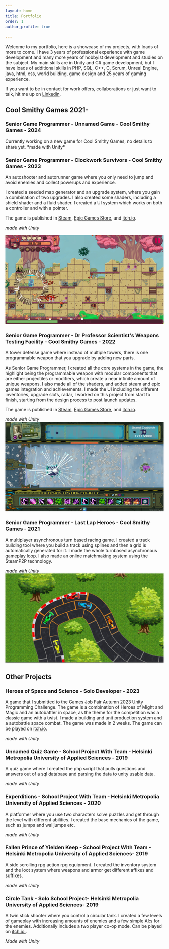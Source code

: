 ```yaml
---
layout: home
title: Portfolio
order: 1
author_profile: true

---
```

Welcome to my portfolio, here is a showcase of my projects, with loads of more to come. I have 3 years of professional experience with game development and many more years of hobbyist development and studies on the subject. My main skills are in Unity and C# game development, but I have loads of additional skills in PHP, SQL, C++, C, Scrum, Unreal Engine, java, html, css, world building, game design and 25 years of gaming experience.

If you want to be in contact for work offers, collaborations or just want to talk, hit me up on <a href = "https://www.linkedin.com/in/niklas-malinen-19307917a/">Linkedin</a>.

<h2> Cool Smithy Games 2021-</h2>
<h3 id="new-game"> Senior Game Programmer - Unnamed Game - Cool Smithy Games - 2024</h3>
Currently working on a new game for Cool Smithy Games, no details to share yet.
*made with Unity*


<h3 id="clockwork-survivors"> Senior Game Programmer - Clockwork Survivors - Cool Smithy Games - 2023</h3>
An autoshooter and autorunner game where you only need to jump and avoid enemies and collect powerups and experience.

I created a seeded map generator and an upgrade system, where you gain a combination of two upgrades. I also created some shaders, including a shield shader and a fluid shader. I created a UI system which works on both a controller and with a pointer.

The game is published in <a href="https://store.steampowered.com/app/2062390/Clockwork_Survivors">Steam</a>, <a href="https://store.epicgames.com/en-US/p/clockwork-survivors-c6b7c4"> Epic Games Store</a>, and <a href= "https://coolsmithygames.itch.io/clockwork-survivors">itch.io</a>.


*made with Unity*

<img title="Clockwork Survivors Screenshot" alt="a screenshot of Clocwork Survivors gameplay" src="/assets/images/ClockworkScreenshot.jpg">

<h3 id="dps"> Senior Game Programmer - Dr Professor Scientist's Weapons Testing Facility - Cool Smithy Games - 2022</h3>

A tower defense game where instead of multiple towers, there is one programmable weapon that you upgrade by adding new parts. 

As Senior Game Programmer, I created all the core systems in the game, the highlight being the programmable weapon with modular components that are either projectiles or modifiers, which create a near infinite amount of unique weapons. I also made all of the shaders, and added steam and epic games integration and achievements. I made the UI including the different inventories, upgrade slots, radar, I worked on this project from start to finish, starting from the design process to post launch updates. 

The game is published in <a href="https://store.steampowered.com/app/1894320/Dr_Professor_Scientists_Weapons_Testing_Facility/">Steam</a>, <a href="https://store.epicgames.com/en-US/p/dr-professor-scientists-weapons-testing-facility-20a02f">Epic Games Store</a>, and <a href="https://coolsmithygames.itch.io/dpswtf"> itch.io</a>.


*made with Unity*
<img title="Screenshot" alt="a screenshot of Dr. Professor Scientist's Weapons Testing Facility gameplay" src="/assets/images/DPSScreenshot.jpg">


<h3 id="llh"> Senior Game Programmer - Last Lap Heroes - Cool Smithy Games - 2021</h3>

A multiplayer asynchronous turn based racing game. I created a track building tool where you build a track using splines and then a grid is automatically generated for it. I made the whole turnbased asynchronous gameplay loop.
I also made an online matchmaking system using the SteamP2P technology.


*made with Unity*
<img title="Screenshot" alt="Alt text" src="/assets/images/LLH.jpg">

<h2> Other Projects </h2>
<h3 id="hoss">  Heroes of Space and Science - Solo Developer - 2023</h3>

A game that I submitted to the Games Job Fair Autumn 2023 Unity Programming Challenge. The game is a combination of Heroes of Might and Magic and an autobattler in space, as the theme for the competition was a classic game with a twist. I made a building and unit production system and a autobattle space combat. The game was made in 2 weeks. The game can be played on <a href="https://paoran.itch.io/homminspace">itch.io</a>.


*made with Unity*

<h3 id="quiz"> Unnamed Quiz Game - School Project With Team - Helsinki Metropolia University of Applied Sciences - 2019</h3>

A quiz game where I created the php script that pulls questions and answers out of a sql database and parsing the data to unity usable data.


*made with Unity*
<h3 id="experditions"> 
Experditions - School Project With Team - Helsinki Metropolia University of Applied Sciences - 2020</h3>

A platformer where you use two characters solve puzzles and get through the level with different abilities. I created the base mechanics of the game, such as jumps and walljumps etc.

*made with Unity*
<h3 id="fallenPrince"> Fallen Prince of Yielden Keep - School Project With Team - Helsinki Metropolia University of Applied Sciences- 2019</h3>

A side scrolling rpg action rpg equipment. I created the inventory system and the loot system where weapons and armor get different affixes and suffixes.

*made with Unity*
<h3 id="CircleTank"> Circle Tank - Solo School Project- Helsinki Metropolia University of Applied Sciences- 2019</h3>

A twin stick shooter where you control a circular tank. I created a few levels of gameplay with increasing amounts of enemies and a few simple AI:s for the enemies. Additionally includes a two player co-op mode. Can be played on <a href="https://paoran.itch.io/circle-tank-rise-of-the-squares">itch.io.</a>.


*Made with Unity*
